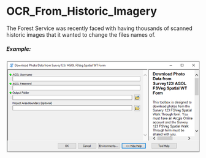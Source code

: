 # OCR_From_Historic_Imagery
The Forest Service was recently faced with having thousands of scanned historic images that it wanted to change the files names of. 


##### Example:
![Historic Scanned Forest Service Imagery](images/singleImage/Toolbox.PNG?raw=true)

